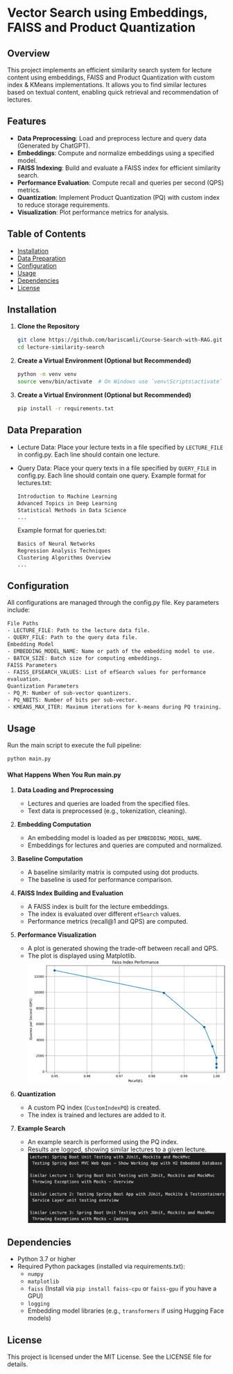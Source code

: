 # Vector Search using Embeddings, FAISS and Product Quantization

## Overview

This project implements an efficient similarity search system for lecture content using embeddings, FAISS and Product Quantization with custom index & KMeans implementations. It allows you to find similar lectures based on textual content, enabling quick retrieval and recommendation of lectures.

## Features

- **Data Preprocessing**: Load and preprocess lecture and query data (Generated by ChatGPT).
- **Embeddings**: Compute and normalize embeddings using a specified model.
- **FAISS Indexing**: Build and evaluate a FAISS index for efficient similarity search.
- **Performance Evaluation**: Compute recall and queries per second (QPS) metrics.
- **Quantization**: Implement Product Quantization (PQ) with custom index to reduce storage requirements.
- **Visualization**: Plot performance metrics for analysis.

## Table of Contents

- [Installation](#installation)
- [Data Preparation](#data-preparation)
- [Configuration](#configuration)
- [Usage](#usage)
- [Dependencies](#dependencies)
- [License](#license)

## Installation

1. **Clone the Repository**

   ```bash
   git clone https://github.com/bariscamli/Course-Search-with-RAG.git
   cd lecture-similarity-search
   ```

2. **Create a Virtual Environment (Optional but Recommended)**

    ```bash
    python -m venv venv
    source venv/bin/activate  # On Windows use `venv\Scripts\activate`
    ```

3. **Create a Virtual Environment (Optional but Recommended)**

    ```bash
    pip install -r requirements.txt
    ```


## Data Preparation

- Lecture Data: Place your lecture texts in a file specified by ```LECTURE_FILE``` in config.py. Each line should contain one lecture.
- Query Data: Place your query texts in a file specified by ```QUERY_FILE``` in config.py. Each line should contain one query.
    Example format for lectures.txt:

    ```
    Introduction to Machine Learning
    Advanced Topics in Deep Learning
    Statistical Methods in Data Science
    ...
    ```

    Example format for queries.txt:

    ```
    Basics of Neural Networks
    Regression Analysis Techniques
    Clustering Algorithms Overview
    ...
    ```
    
## Configuration

All configurations are managed through the config.py file. Key parameters include:

```
File Paths
- LECTURE_FILE: Path to the lecture data file.
- QUERY_FILE: Path to the query data file.
Embedding Model
- EMBEDDING_MODEL_NAME: Name or path of the embedding model to use.
- BATCH_SIZE: Batch size for computing embeddings.
FAISS Parameters
- FAISS_EFSEARCH_VALUES: List of efSearch values for performance evaluation.
Quantization Parameters
- PQ_M: Number of sub-vector quantizers.
- PQ_NBITS: Number of bits per sub-vector.
- KMEANS_MAX_ITER: Maximum iterations for k-means during PQ training.
```

## Usage

Run the main script to execute the full pipeline:

```bash
python main.py
```

#### What Happens When You Run main.py

1. **Data Loading and Preprocessing**
    - Lectures and queries are loaded from the specified files.
    - Text data is preprocessed (e.g., tokenization, cleaning).

2. **Embedding Computation**
    - An embedding model is loaded as per ```EMBEDDING_MODEL_NAME```.
    - Embeddings for lectures and queries are computed and normalized.

3. **Baseline Computation**
    - A baseline similarity matrix is computed using dot products.
    - The baseline is used for performance comparison.

4. **FAISS Index Building and Evaluation**
    - A FAISS index is built for the lecture embeddings.
    - The index is evaluated over different ```efSearch``` values.
    - Performance metrics (recall@1 and QPS) are computed.

5. **Performance Visualization**
    - A plot is generated showing the trade-off between recall and QPS.
    - The plot is displayed using Matplotlib.
![Example](performance.png?raw=true)

6. **Quantization**
    - A custom PQ index (```CustomIndexPQ```) is created.
    - The index is trained and lectures are added to it.

7. **Example Search**
    - An example search is performed using the PQ index.
    - Results are logged, showing similar lectures to a given lecture.
![Example](results.png?raw=true)

## Dependencies

- Python 3.7 or higher
- Required Python packages (installed via requirements.txt):
    - ```numpy```
    - ```matplotlib```
    - ```faiss``` (Install via ```pip install faiss-cpu``` or ```faiss-gpu``` if you have a GPU)
    - ```logging```
    - Embedding model libraries (e.g., ```transformers``` if using Hugging Face models)

## License
This project is licensed under the MIT License. See the LICENSE file for details.